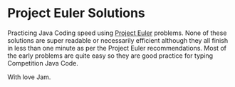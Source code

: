 Project Euler Solutions
=======================

Practicing Java Coding speed using [Project Euler](https://projecteuler.net) problems. None of these solutions are super readable or necessarily efficient although they all finish in less than one minute as per the Project Euler recommendations. Most of the early problems are quite easy so they are good practice for typing Competition Java Code.

With love Jam.
